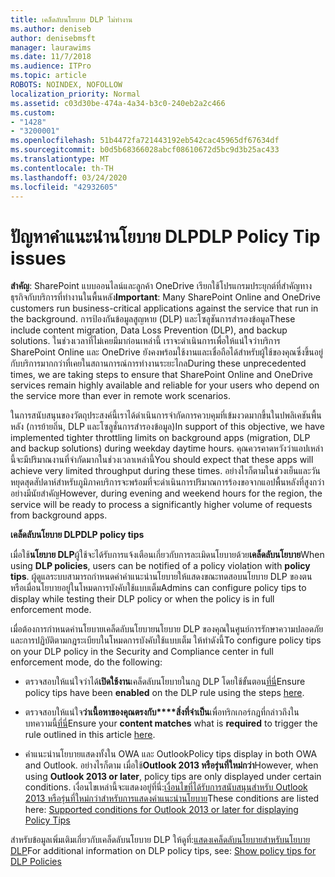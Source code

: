```yaml
---
title: เคล็ดลับนโยบาย DLP ไม่ทํางาน
ms.author: deniseb
author: denisebmsft
manager: laurawims
ms.date: 11/7/2018
ms.audience: ITPro
ms.topic: article
ROBOTS: NOINDEX, NOFOLLOW
localization_priority: Normal
ms.assetid: c03d30be-474a-4a34-b3c0-240eb2a2c466
ms.custom:
- "1428"
- "3200001"
ms.openlocfilehash: 51b4472fa721443192eb542cac45965df67634df
ms.sourcegitcommit: b0d5b68366028abcf08610672d5bc9d3b25ac433
ms.translationtype: MT
ms.contentlocale: th-TH
ms.lasthandoff: 03/24/2020
ms.locfileid: "42932605"
---
```

# <a name="dlp-policy-tip-issues"></a><span data-ttu-id="6849e-102">ปัญหาคําแนะนํานโยบาย DLP</span><span class="sxs-lookup"><span data-stu-id="6849e-102">DLP Policy Tip issues</span></span>

<span data-ttu-id="6849e-103">**สําคัญ**: SharePoint แบบออนไลน์และลูกค้า OneDrive เรียกใช้โปรแกรมประยุกต์ที่สําคัญทางธุรกิจกับบริการที่ทํางานในพื้นหลัง</span><span class="sxs-lookup"><span data-stu-id="6849e-103">**Important**: Many SharePoint Online and OneDrive customers run business-critical applications against the service that run in the background.</span></span> <span data-ttu-id="6849e-104">การป้องกันข้อมูลสูญหาย (DLP) และโซลูชันการสํารองข้อมูล</span><span class="sxs-lookup"><span data-stu-id="6849e-104">These include content migration, Data Loss Prevention (DLP), and backup solutions.</span></span> <span data-ttu-id="6849e-105">ในช่วงเวลาที่ไม่เคยมีมาก่อนเหล่านี้ เราจะดําเนินการเพื่อให้แน่ใจว่าบริการ SharePoint Online และ OneDrive ยังคงพร้อมใช้งานและเชื่อถือได้สําหรับผู้ใช้ของคุณซึ่งขึ้นอยู่กับบริการมากกว่าที่เคยในสถานการณ์การทํางานระยะไกล</span><span class="sxs-lookup"><span data-stu-id="6849e-105">During these unprecedented times, we are taking steps to ensure that SharePoint Online and OneDrive services remain highly available and reliable for your users who depend on the service more than ever in remote work scenarios.</span></span>

<span data-ttu-id="6849e-106">ในการสนับสนุนของวัตถุประสงค์นี้เราได้ดําเนินการจํากัดการควบคุมที่เข้มงวดมากขึ้นในปพลิเคชันพื้นหลัง (การย้ายถิ่น, DLP และโซลูชั่นการสํารองข้อมูล)</span><span class="sxs-lookup"><span data-stu-id="6849e-106">In support of this objective, we have implemented tighter throttling limits on background apps (migration, DLP and backup solutions) during weekday daytime hours.</span></span> <span data-ttu-id="6849e-107">คุณควรคาดหวังว่าแอปเหล่านี้จะมีปริมาณงานที่จํากัดมากในช่วงเวลาเหล่านี้</span><span class="sxs-lookup"><span data-stu-id="6849e-107">You should expect that these apps will achieve very limited throughput during these times.</span></span> <span data-ttu-id="6849e-108">อย่างไรก็ตามในช่วงเย็นและวันหยุดสุดสัปดาห์สําหรับภูมิภาคบริการจะพร้อมที่จะดําเนินการปริมาณการร้องขอจากแอปพื้นหลังที่สูงกว่าอย่างมีนัยสําคัญ</span><span class="sxs-lookup"><span data-stu-id="6849e-108">However, during evening and weekend hours for the region, the service will be ready to process a significantly higher volume of requests from background apps.</span></span>

<span data-ttu-id="6849e-109">**เคล็ดลับนโยบาย DLP**</span><span class="sxs-lookup"><span data-stu-id="6849e-109">**DLP policy tips**</span></span>

<span data-ttu-id="6849e-110">เมื่อใช้**นโยบาย DLP**ผู้ใช้จะได้รับการแจ้งเตือนเกี่ยวกับการละเมิดนโยบายด้วย**เคล็ดลับนโยบาย**</span><span class="sxs-lookup"><span data-stu-id="6849e-110">When using **DLP policies**, users can be notified of a policy violation with **policy tips**.</span></span> <span data-ttu-id="6849e-111">ผู้ดูแลระบบสามารถกําหนดค่าคําแนะนํานโยบายให้แสดงขณะทดสอบนโยบาย DLP ของตน หรือเมื่อนโยบายอยู่ในโหมดการบังคับใช้แบบเต็ม</span><span class="sxs-lookup"><span data-stu-id="6849e-111">Admins can configure policy tips to display while testing their DLP policy or when the policy is in full enforcement mode.</span></span>
  
<span data-ttu-id="6849e-112">เมื่อต้องการกําหนดค่านโยบายเคล็ดลับนโยบายนโยบาย DLP ของคุณในศูนย์การรักษาความปลอดภัยและการปฏิบัติตามกฎระเบียบในโหมดการบังคับใช้แบบเต็ม ให้ทําดังนี้</span><span class="sxs-lookup"><span data-stu-id="6849e-112">To configure policy tips on your DLP policy in the Security and Compliance center in full enforcement mode, do the following:</span></span>
  
- <span data-ttu-id="6849e-113">ตรวจสอบให้แน่ใจว่าได้**เปิดใช้งาน**เคล็ดลับนโยบายในกฎ DLP โดยใช้ขั้นตอน[ที่นี่](https://docs.microsoft.com/office365/securitycompliance/use-notifications-and-policy-tips)</span><span class="sxs-lookup"><span data-stu-id="6849e-113">Ensure policy tips have been **enabled** on the DLP rule using the steps [here](https://docs.microsoft.com/office365/securitycompliance/use-notifications-and-policy-tips).</span></span>

- <span data-ttu-id="6849e-114">ตรวจสอบให้แน่ใจ**ว่าเนื้อหาของคุณตรงกับ\*\*\*\*สิ่งที่จําเป็น**เพื่อทริกเกอร์กฎที่กล่าวถึงในบทความนี้[ที่นี่](https://docs.microsoft.com/office365/securitycompliance/what-the-sensitive-information-types-look-for)</span><span class="sxs-lookup"><span data-stu-id="6849e-114">Ensure your **content matches** what is **required** to trigger the rule outlined in this article [here](https://docs.microsoft.com/office365/securitycompliance/what-the-sensitive-information-types-look-for).</span></span>

- <span data-ttu-id="6849e-115">คําแนะนํานโยบายแสดงทั้งใน OWA และ Outlook</span><span class="sxs-lookup"><span data-stu-id="6849e-115">Policy tips display in both OWA and Outlook.</span></span> <span data-ttu-id="6849e-116">อย่างไรก็ตาม เมื่อใช้**Outlook 2013 หรือรุ่นที่ใหม่กว่า**</span><span class="sxs-lookup"><span data-stu-id="6849e-116">However, when using **Outlook 2013 or later**, policy tips are only displayed under certain conditions.</span></span> <span data-ttu-id="6849e-117">เงื่อนไขเหล่านี้จะแสดงอยู่ที่นี่:[เงื่อนไขที่ได้รับการสนับสนุนสําหรับ Outlook 2013 หรือรุ่นที่ใหม่กว่าสําหรับการแสดงคําแนะนํานโยบาย](https://docs.microsoft.com/office365/securitycompliance/use-notifications-and-policy-tips#outlook-2013-and-later-supports-showing-policy-tips-for-only-some-conditions)</span><span class="sxs-lookup"><span data-stu-id="6849e-117">These conditions are listed here: [Supported conditions for Outlook 2013 or later for displaying Policy Tips](https://docs.microsoft.com/office365/securitycompliance/use-notifications-and-policy-tips#outlook-2013-and-later-supports-showing-policy-tips-for-only-some-conditions)</span></span>

<span data-ttu-id="6849e-118">สําหรับข้อมูลเพิ่มเติมเกี่ยวกับเคล็ดลับนโยบาย DLP ให้ดูที่:[แสดงเคล็ดลับนโยบายสําหรับนโยบาย DLP](https://docs.microsoft.com/office365/securitycompliance/use-notifications-and-policy-tips)</span><span class="sxs-lookup"><span data-stu-id="6849e-118">For additional information on DLP policy tips, see: [Show policy tips for DLP Policies](https://docs.microsoft.com/office365/securitycompliance/use-notifications-and-policy-tips)</span></span>
  